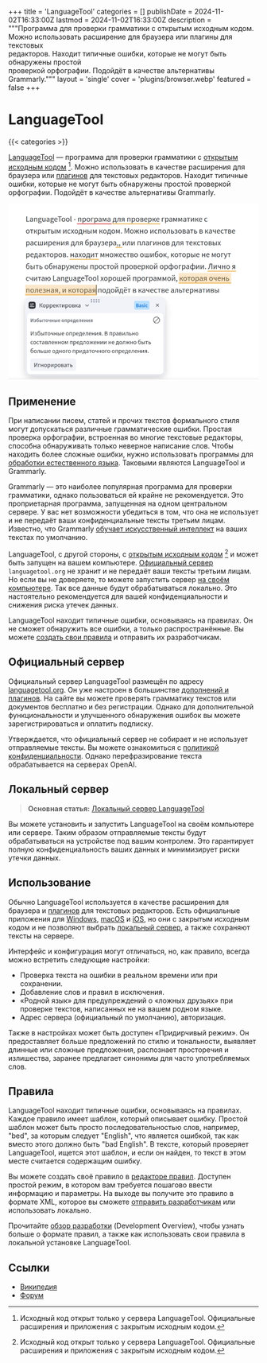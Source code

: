 +++
title = 'LanguageTool'
categories = []
publishDate = 2024-11-02T16:33:00Z
lastmod = 2024-11-02T16:33:00Z
description = """Программа для проверки грамматики с открытым исходным кодом. \
Можно использовать расширение для браузера или плагины для текстовых \
редакторов. Находит типичные ошибки, которые не могут быть обнаружены простой \
проверкой орфографии. Подойдёт в качестве альтернативы Grammarly."""
layout = 'single'
cover = 'plugins/browser.webp'
featured = false
+++

# LanguageTool
{{< categories >}}

[LanguageTool] — программа для проверки грамматики с
[открытым исходным кодом] [^1]. Можно использовать в качестве расширения для
браузера или [плагинов](plugins) для текстовых редакторов. Находит типичные
ошибки, которые не могут быть обнаружены простой проверкой орфографии. Подойдёт
в качестве альтернативы Grammarly.

[LanguageTool]: https://languagetool.org
[открытым исходным кодом]: https://github.com/languagetool-org/languagetool

![LanguageTool](plugins/browser.webp)

## Применение

При написании писем, статей и прочих текстов формального стиля могут допускаться
различные грамматические ошибки. Простая проверка орфографии, встроенная во
многие текстовые редакторы, способна обнаруживать только неверное написание
слов. Чтобы находить более сложные ошибки, нужно использовать программы для
[обработки естественного языка]. Таковыми являются LanguageTool и Grammarly.

Grammarly — это наиболее популярная программа для проверки грамматики, однако
пользоваться ей крайне не рекомендуется. Это проприетарная программа, запущенная
на одном центральном сервере. У вас нет возможности убедиться в том, что она не
использует и не передаёт ваши конфиденциальные тексты третьим лицам. Известно,
что Grammarly [обучает искусственный интеллект] на ваших текстах по умолчанию.

LanguageTool, с другой стороны, с [открытым исходным кодом] [^1] и может быть
запущен на вашем компьютере. [Официальный сервер](#официальный-сервер)
`languagetool.org` не хранит и не передаёт ваши тексты третьим лицам. Но если
вы не доверяете, то можете запустить сервер [на своём компьютере](local). Так
все данные будут обрабатываться локально. Это настоятельно рекомендуется для
вашей конфиденциальности и снижения риска утечек данных.

LanguageTool находит типичные ошибки, основываясь на правилах. Он не сможет
обнаружить все ошибки, а только распространённые. Вы можете
[создать свои правила](#правила) и отправить их разработчикам.

[обработки естественного языка]: https://ru.wikipedia.org/wiki/Обработка_естественного_языка
[обучает искусственный интеллект]: https://support.grammarly.com/hc/en-us/articles/25555503115277-Product-Improvement-and-Training-Control

## Официальный сервер

Официальный сервер LanguageTool размещён по адресу
[languagetool.org][LanguageTool]. Он уже настроен в большинстве
[дополнений и плагинов](plugins). На сайте вы можете проверять грамматику
текстов или документов бесплатно и без регистрации. Однако для дополнительной
функциональности и улучшенного обнаружения ошибок вы можете зарегистрироваться
и оплатить подписку.

Утверждается, что официальный сервер не собирает и не использует отправляемые
тексты. Вы можете ознакомиться с [политикой конфиденциальности]. Однако
перефразирование текста обрабатывается на серверах OpenAI.

[политикой конфиденциальности]: https://languagetool.org/legal/privacy

## Локальный сервер

> **Основная статья:** [Локальный сервер LanguageTool](local)

Вы можете установить и запустить LanguageTool на своём компьютере или сервере.
Таким образом отправляемые тексты будут обрабатываться на устройстве под вашим
контролем. Это гарантирует полную конфиденциальность ваших данных и минимизирует
риски утечки данных.

## Использование

Обычно LanguageTool используется в качестве расширения для браузера и [плагинов]
для текстовых редакторов. Есть официальные приложения для [Windows], [macOS] и
[iOS], но они с закрытым исходным кодом и не позволяют выбрать
[локальный сервер], а также сохраняют тексты на сервере.

[плагинов]: plugins
[Windows]: https://languagetool.org/windows-desktop
[macOS]: https://languagetool.org/mac-desktop
[iOS]: https://apps.apple.com/app/id1534275760
[локальный сервер]: local

Интерфейс и конфигурация могут отличаться, но, как правило, всегда можно
встретить следующие настройки:

- Проверка текста на ошибки в реальном времени или при сохранении.
- Добавление слов и правил в исключения.
- «Родной язык» для предупреждений о «ложных друзьях» при проверке текстов,
написанных не на вашем родном языке.
- Адрес сервера (официальный по умолчанию), авторизация.

Также в настройках может быть доступен «Придирчивый режим». Он предоставляет
больше предложений по стилю и тональности, выявляет длинные или сложные
предложения, распознает просторечия и излишества, заранее предлагает синонимы
для часто употребляемых слов.

## Правила

LanguageTool находит типичные ошибки, основываясь на правилах. Каждое правило
имеет шаблон, который описывает ошибку. Простой шаблон может быть просто
последовательностью слов, например, "bed", за которым следует "English", что
является ошибкой, так как вместо этого должно быть "bad English". В тексте,
который проверяет LanguageTool, ищется этот шаблон, и если он найден, то текст
в этом месте считается содержащим ошибку.

Вы можете создать своё правило в [редакторе правил]. Доступен простой режим, в
котором вам требуется пошагово ввести информацию и параметры. На выходе вы
получите это правило в формате XML, которое вы сможете [отправить разработчикам]
или использовать локально.

Прочитайте [обзор разработки] (Development Overview), чтобы узнать больше о
формате правил, а также как использовать свои правила в локальной установке
LanguageTool.

[редакторе правил]: https://community.languagetool.org/ruleEditor2/index
[отправить разработчикам]: https://github.com/languagetool-org/languagetool/issues
[обзор разработки]: https://dev.languagetool.org/development-overview

## Ссылки

- [Википедия](https://en.wikipedia.org/wiki/LanguageTool)
- [Форум](https://forum.languagetool.org)


[^1]: Исходный код открыт только у сервера LanguageTool. Официальные расширения
и приложения с закрытым исходным кодом.
